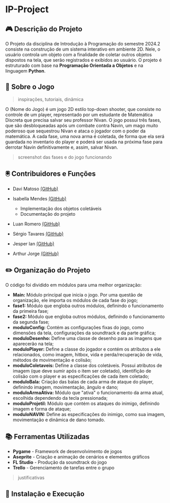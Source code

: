 # IP-Project
## 🎮 Descrição do Projeto
O Projeto da disciplina de Introdução à Programação do semestre 2024.2 consiste na construção de um sistema interativo em ambiente 2D. Nele, o usuário controla um objeto com a finalidade de coletar outros objetos dispostos na tela, que serão registrados e exibidos ao usuário. O projeto é estruturado com base na **Programação Orientada a Objetos** e na linguagem **Python**.
## 👾 Sobre o Jogo
> inspirações, tutoriais, dinâmica

O (Nome do Jogo) é um jogo 2D estilo top-down shooter, que consiste no controle de um player, representado por um estudante de Matemática Discreta que precisa salvar seu professor Nivan. O jogo possui três fases, que são desbloqueadas após um combate contra Navin, um mago muito poderoso que sequestrou Nivan e ataca o jogador com o poder da matemática. A cada fase, uma nova arma é coletada, de forma que ela será guardada no inventario do player e poderá ser usada na próxima fase para derrotar Navin definitivamente e, assim, salvar Nivan.

> screenshot das fases e do jogo funcionando
## 🖲️ Contribuidores e Funções
- Davi Matoso <a href="https://github.com/DaviMatoso">(GitHub)</a>

- Isabella Mendes <a href="https://github.com/isabellamdsr">(GitHub)</a>
  - Implementação dos objetos coletáveis
  - Documentação do projeto

- Luan Romero <a href="https://github.com/luanromerolcc">(GitHub)</a>

- Sérgio Tavares <a href="https://github.com/teamfortr3ss2">(GitHub)</a>

- Jesper Ian <a href="https://github.com/j-iann">(GitHub)</a>

- Arthur Jorge <a href="https://github.com/Arfhum">(GitHub)</a>
## ✏️ Organização do Projeto
O código foi dividido em módulos para uma melhor organização:
- **Main:** Módulo principal que inicia o jogo. Por uma questão de organização, ele importa os módulos de cada fase do jogo;
- **fase1:** Módulo que engloba outros módulos, definindo o funcionamento da primeira fase;
- **fase2:** Módulo que engloba outros módulos, definindo o funcionamento da segunda fase;
- **moduloConfig:** Contém as configurações fixas do jogo, como dimensões da tela, configurações da soundtrack e da parte gráfica;
- **moduloDesenho:** Define uma classe de desenho para as imagens que aparecerão na tela;
- **moduloPlayer:** Define a classe do jogador e contém os atributos a ele relacionados, como imagem, hitbox, vida e perda/recuperação de vida, métodos de movimentação e colisão;
- **moduloColetaveis:** Define a classe dos coletáveis. Possui atributos de imagem (que deve sumir após o item ser coletado), identifição de colisão com o player e as especificações de cada item coletado;
- **moduloBala:** Criação das balas de cada arma de ataque do player, definindo imagem, movimentação, ãngulo e dano;
- **moduloArmaAtiva:** Módulo que "ativa" o funcionamento da arma atual, escolhida dependendo da tecla pressionada;
- **moduloProjetil:** Módulo que contém os ataques do inimigo, definindo imagem e forma de ataque;
- **moduloNAVIN:** Define as especificações do inimigo, como sua imagem, movimentação e dinãmica de dano tomado.

## 📚 Ferramentas Utilizadas
- **Pygame** - Framework de desenvolvimento de jogos
- **Aseprite** - Criação e animação de cenários e elementos gráficos
- **FL Studio** - Produção da soundtrack do jogo
- **Trello** - Gerenciamento de tarefas entre o grupo

> justificativas
## 📌 Instalação e Execução
